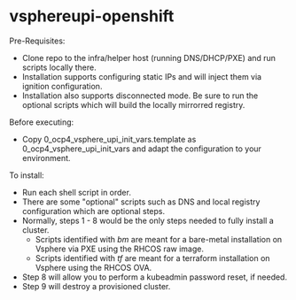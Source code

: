 # vsphereupi-openshift

Pre-Requisites:
- Clone repo to the infra/helper host (running DNS/DHCP/PXE) and run scripts locally there.
- Installation supports configuring static IPs and will inject them via ignition configuration.
- Installation also supports disconnected mode.  Be sure to run the optional scripts which will build the locally mirrorred registry.

Before executing:
- Copy 0_ocp4_vsphere_upi_init_vars.template as 0_ocp4_vsphere_upi_init_vars and adapt the configuration to your environment.

To install:
- Run each shell script in order.
- There are some "optional" scripts such as DNS and local registry configuration which are optional steps.
- Normally, steps 1 - 8 would be the only steps needed to fully install a cluster.
  - Scripts identified with *_bm_* are meant for a bare-metal installation on Vsphere via PXE using the RHCOS raw image.
  - Scripts identified with *_tf_* are meant for a terraform installation on Vsphere using the RHCOS OVA.
- Step 8 will allow you to perform a kubeadmin password reset, if needed.
- Step 9 will destroy a provisioned cluster.

